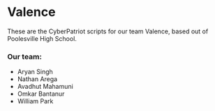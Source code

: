 # Valence

These are the CyberPatriot scripts for our team Valence, based out of Poolesville High School.

### Our team:
+ Aryan Singh
+ Nathan Arega
+ Avadhut Mahamuni
+ Omkar Bantanur
+ William Park